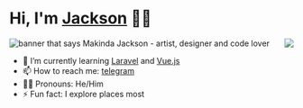 # Hi, I'm [Jackson](https://twitter.com/makindajack) 👋🏾

<img src="https://i.imgur.com/H4LkPIJ.png" title="makinda jackson" alt="banner that says Makinda Jackson - artist, designer and code lover">

<img src="https://github-readme-stats.vercel.app/api/top-langs/?username=makindajack&langs_count=10&layout=compact" align="right">

- 🌱 I’m currently learning [Laravel](https://laravel.com/) and [Vue.js](https://vuejs.org/)
- 📫 How to reach me: [telegram](https://t.me/makindajack)
- 👦🏽 Pronouns: He/Him
- ⚡ Fun fact: I explore places most
